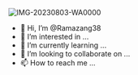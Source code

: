 ![IMG-20230803-WA0000](https://github.com/Ramazang38/Ramazang38/assets/141336795/ba5156b4-f477-455c-bd09-a676a2992f0e)
- 👋 Hi, I’m @Ramazang38
- 👀 I’m interested in ...
- 🌱 I’m currently learning ...
- 💞️ I’m looking to collaborate on ...
- 📫 How to reach me ...

<!---
Ramazang38/Ramazang38 is a ✨ special ✨ repository because its `README.md` (this file) appears on your GitHub profile.
You can click the Preview link to take a look at your changes.
--->

